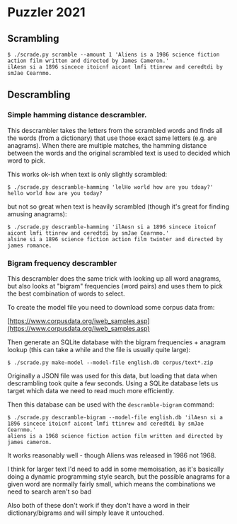 # Puzzler 2021

## Scrambling
```
$ ./scrade.py scramble --amount 1 'Aliens is a 1986 science fiction action film written and directed by James Cameron.'
ilAesn si a 1896 sincece itoicnf aicont lmfi ttinrew and ceredtdi by smJae Cearnmo.
```

## Descrambling

### Simple hamming distance descrambler.

This descrambler takes the letters from the scrambled words and finds all the words (from a dictionary) that use those
exact same letters (e.g. are anagrams).  When there are multiple matches, the hamming distance between the words and the
original scrambled text is used to decided which word to pick.

This works ok-ish when text is only slightly scrambled:

```
$ ./scrade.py descramble-hamming 'lelHo world how are you tdoay?'
hello world how are you today?
```

but not so great when text is heavily scrambled (though it's great for finding amusing anagrams):

```
$ ./scrade.py descramble-hamming 'ilAesn si a 1896 sincece itoicnf aicont lmfi ttinrew and ceredtdi by smJae Cearnmo.'
alsine si a 1896 science fiction action film twinter and directed by james romance.
```

### Bigram frequency descrambler

This descrambler does the same trick with looking up all word anagrams, but also looks at "bigram" frequencies
(word pairs) and uses them to pick the best combination of words to select.

To create the model file you need to download some corpus data from:

[https://www.corpusdata.org/iweb_samples.asp](https://www.corpusdata.org/iweb_samples.asp)

Then generate an SQLite database with the bigram frequencies + anagram lookup (this can take a while and the file is usually quite large):

```
$ ./scrade.py make-model --model-file english.db corpus/text*.zip
```

Originally a JSON file was used for this data, but loading that data when descrambling took quite a few seconds.  Using a SQLite database
lets us target which data we need to read much more efficiently.


Then this database can be used with the `descramble-bigram` command:

```
$ ./scrade.py descramble-bigram --model-file english.db 'ilAesn si a 1896 sincece itoicnf aicont lmfi ttinrew and ceredtdi by smJae Cearnmo.'
aliens is a 1968 science fiction action film written and directed by james cameron.
```

It works reasonably well - though Aliens was released in 1986 not 1968.

I think for larger text I'd need to add in some memoisation, as it's basically doing a dynamic programming style search, but the possible
anagrams for a given word are normally fairly small, which means the combinations we need to search aren't so bad

Also both of these don't work if they don't have a word in their dictionary/bigrams and will simply leave it untouched.

